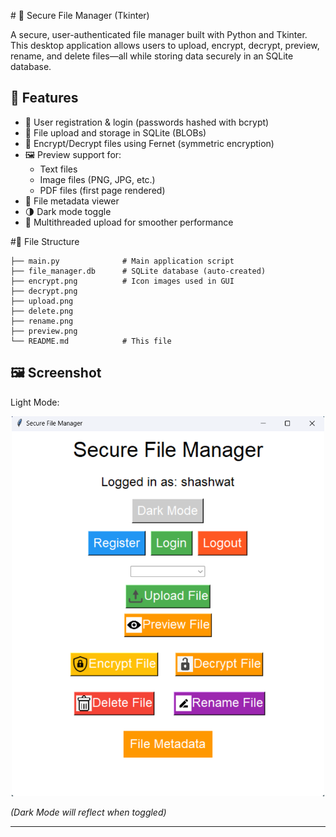 \# 🔐 Secure File Manager (Tkinter)

A secure, user-authenticated file manager built with Python and Tkinter. This desktop application allows users to upload, encrypt, decrypt, preview, rename, and delete files—all while storing data securely in an SQLite database.

## 🚀 Features

- 🔐 User registration & login (passwords hashed with bcrypt)
- 📁 File upload and storage in SQLite (BLOBs)
- 🔑 Encrypt/Decrypt files using Fernet (symmetric encryption)
- 🖼 Preview support for:
  - Text files
  - Image files (PNG, JPG, etc.)
  - PDF files (first page rendered)
- 📝 File metadata viewer
- 🌗 Dark mode toggle
- 🧵 Multithreaded upload for smoother performance

#📂 File Structure
```.
├── main.py              # Main application script
├── file_manager.db      # SQLite database (auto-created)
├── encrypt.png          # Icon images used in GUI
├── decrypt.png
├── upload.png
├── delete.png
├── rename.png
├── preview.png
└── README.md            # This file
```

## 🖼 Screenshot

Light Mode:

<p align="center">
  <img src="screenshot.png" alt="App Screenshot" width="500"/>
</p>


*(Dark Mode will reflect when toggled)*

---
